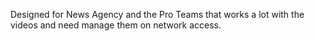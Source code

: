 
Designed for News Agency and the Pro Teams that works a lot with the videos and need manage them on network access.